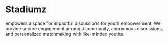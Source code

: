 # Stadiumz

 empowers a space for impactful discussions for youth empowerment. We provide secure engagement amongst community, anonymous discussions, and personalized matchmaking with like-minded youths.
